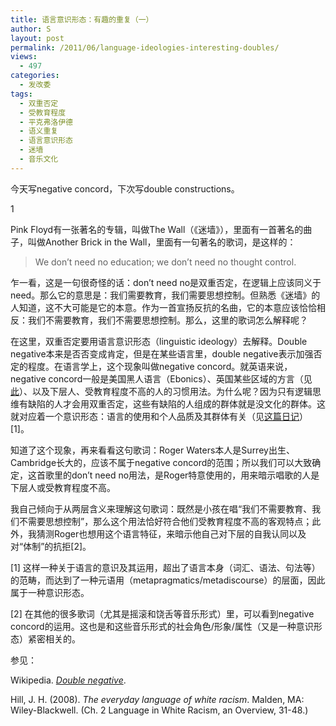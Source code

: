 ```yaml
---
title: 语言意识形态：有趣的重复（一）
author: S
layout: post
permalink: /2011/06/language-ideologies-interesting-doubles/
views:
  - 497
categories:
  - 发改委
tags:
  - 双重否定
  - 受教育程度
  - 平克弗洛伊德
  - 语义重复
  - 语言意识形态
  - 迷墙
  - 音乐文化
---
```

今天写negative concord，下次写double constructions。

1

Pink Floyd有一张著名的专辑，叫做The Wall（《迷墙》），里面有一首著名的曲子，叫做Another Brick in the Wall，里面有一句著名的歌词，是这样的：

> We don&#8217;t need no education; we don&#8217;t need no thought control.

乍一看，这是一句很奇怪的话：don&#8217;t need no是双重否定，在逻辑上应该同义于need。那么它的意思是：我们需要教育，我们需要思想控制。但熟悉《迷墙》的人知道，这不大可能是它的本意。作为一首宣扬反抗的名曲，它的本意应该恰恰相反：我们不需要教育，我们不需要思想控制。那么，这里的歌词怎么解释呢？

在这里，双重否定要用语言意识形态（linguistic ideology）去解释。Double negative本来是否否变成肯定，但是在某些语言里，double negative表示加强否定的程度。在语言学上，这个现象叫做negative concord。就英语来说，negative concord一般是美国黑人语言（Ebonics）、英国某些区域的方言（见<a href="http://en.wikipedia.org/wiki/Double_negative#Two_or_more_negatives_resolving_to_a_negative" target="_blank">此</a>）、以及下层人、受教育程度不高的人的习惯用法。为什么呢？因为只有逻辑思维有缺陷的人才会用双重否定，这些有缺陷的人组成的群体就是没文化的群体。这就对应着一个意识形态：语言的使用和个人品质及其群体有关（见<a href="http://www.edunify.us/blog/2011/06/language-ideologies-types/" target="_blank">这篇日记</a>）[1]。

知道了这个现象，再来看看这句歌词：Roger Waters本人是Surrey出生、Cambridge长大的，应该不属于negative concord的范围；所以我们可以大致确定，这首歌里的don&#8217;t need no用法，是Roger特意使用的，用来暗示唱歌的人是下层人或受教育程度不高。

我自己倾向于从两层含义来理解这句歌词：既然是小孩在唱“我们不需要教育、我们不需要思想控制”，那么这个用法恰好符合他们受教育程度不高的客观特点；此外，我猜测Roger也想用这个语言特征，来暗示他自己对下层的自我认同以及对“体制”的抗拒[2]。

[1] 这样一种关于语言的意识及其运用，超出了语言本身（词汇、语法、句法等）的范畴，而达到了一种元语用（metapragmatics/metadiscourse）的层面，因此属于一种意识形态。

[2] 在其他的很多歌词（尤其是摇滚和饶舌等音乐形式）里，可以看到negative concord的运用。这也是和这些音乐形式的社会角色/形象/属性（又是一种意识形态）紧密相关的。

参见：

Wikipedia. *<a href="http://en.wikipedia.org/wiki/Double_negative" target="_blank">Double negative</a>*.

<div>
  <div>
    Hill, J. H. (2008). <em>The everyday language of white racism</em>. Malden, MA: Wiley-Blackwell. (Ch. 2 Language in White Racism, an Overview, 31-48.)
  </div>
</div>

&nbsp;

&nbsp;
